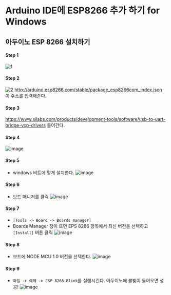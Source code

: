 # Arduino IDE에 ESP8266 추가 하기 for Windows



## 아두이노 ESP 8266 설치하기

#### Step 1
![1](https://user-images.githubusercontent.com/22044186/32977730-82101b9e-cc76-11e7-863d-a4f567508c29.png)

#### Step 2
![2](https://user-images.githubusercontent.com/22044186/32977738-b419f042-cc76-11e7-8756-627af9be6e48.png)
http://arduino.esp8266.com/stable/package_esp8266com_index.json
이 주소를 입력해준다.

#### Step 3
https://www.silabs.com/products/development-tools/software/usb-to-uart-bridge-vcp-drivers
들어간다.

#### Step 4
![image](https://user-images.githubusercontent.com/22044186/32977951-22e826ca-cc7b-11e7-83ab-9c03b04a7f1e.png)


#### Step 5
- windows 비트에 맞게 설치한다.
![image](https://user-images.githubusercontent.com/22044186/32977955-4bab10d6-cc7b-11e7-8c27-fc6ed44ba747.png)


#### Step 6
- 보드 매니저를 클릭
![image](https://user-images.githubusercontent.com/22044186/32977957-71e20fac-cc7b-11e7-9fcd-e8085365749c.png)

#### Step 7
- `[Tools -> Board -> Boards manager]`
- Boards Manager 창이 뜨면 EPS 8266 항목에서 최신 버전을 선택하고 `[Install]` 버튼 클릭
![image](https://user-images.githubusercontent.com/22044186/32977964-9d2513f8-cc7b-11e7-85f1-83ba98faf0f7.png)


#### Step 8
- 보드에 NODE MCU 1.0 버전을 선택한다.
![image](https://user-images.githubusercontent.com/22044186/32978013-91e5146a-cc7c-11e7-979c-01745a71ba13.png)



#### Step 9
- `파일 -> 예제 -> ESP 8266 Blink`를 실행시킨다.
아두이노에 불빛이 들어오면 성공!
![image](https://user-images.githubusercontent.com/22044186/32978022-d1becd42-cc7c-11e7-9a77-0560d491b5f3.png)
